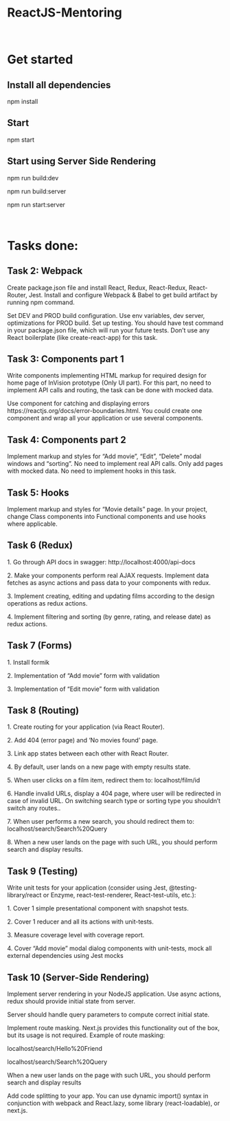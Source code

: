 # ReactJS-Mentoring
<br>

<h1>Get started</h2>
<h2>Install all dependencies</h2>
<p>npm install</p>

<h2>Start</h2>
<p>npm start</p>

<h2>Start using Server Side Rendering</h2>
<p>npm run build:dev</p>
<p>npm run build:server</p>
<p>npm run start:server</p>

<br>

<h1>Tasks done:</h1>

<h2>Task 2: Webpack</h2>
<p>Create package.json file and install React, Redux, React-Redux, React-Router, Jest. Install and configure Webpack & 
Babel to get build artifact by running npm command.</p> 
<p>Set DEV and PROD build configuration. Use env variables, dev server, optimizations for PROD build. Set up testing. 
You should have test command in your package.json file, which will run your future tests. Don’t use any React 
boilerplate (like create-react-app) for this task.</p>

<h2>Task 3: Components part 1</h2>
<p>Write components implementing HTML markup for required design for home page of
InVision prototype (Only UI part). For this part, no need to implement API calls and
routing, the task can be done with mocked data.</p>
<p>Use <ErrorBoundary> component for catching and displaying errors
<a>https://reactjs.org/docs/error-boundaries.html</a>. You could create one component and wrap
all your application or use several components.</p>

<h2>Task 4: Components part 2</h2>
<p>Implement markup and styles for “Add movie”, “Edit”, “Delete” modal windows and
“sorting”. No need to implement real API calls. Only add pages with mocked data. No
need to implement hooks in this task.</p>

<h2>Task 5: Hooks</h2>
<p>Implement markup and styles for “Movie details” page.
In your project, change Class components into Functional components and use hooks
where applicable.</p>

<h2>Task 6 (Redux)</h2>
<p>1. Go through API docs in swagger: http://localhost:4000/api-docs</p>
<p>2. Make your components perform real AJAX requests. Implement data fetches as
async actions and pass data to your components with redux.</p>
<p>3. Implement creating, editing and updating films according to the design operations
as redux actions.</p>
<p>4. Implement filtering and sorting (by genre, rating, and release date) as redux actions.</p>

<h2>Task 7 (Forms)</h2>
<p>1. Install formik</p>
<p>2. Implementation of “Add movie”
form with validation</p>
<p>3. Implementation of “Edit movie”
form with validation</p>

<h2>Task 8 (Routing)</h2>
<p>1. Create routing for your application (via React Router).</p>
<p>2. Add 404 (error page) and ‘No movies found’ page.</p>
<p>3. Link app states between each other with React Router.</p>
<p>4. By default, user lands on a new page with empty results state.</p>
<p>5. When user clicks on a film item, redirect them to:
localhost/film/id </p>
<p>6. Handle invalid URLs, display a 404 page, where user will be redirected in case of invalid URL.
On switching search type or sorting type you shouldn’t switch any routes..</p>
<p>7. When user performs a new search, you should redirect them to:
localhost/search/Search%20Query</p>
<p>8. When a new user lands on the page with such URL, you should perform search and display
results.</p>

<h2>Task 9 (Testing)</h2>
<p>Write unit tests for your application (consider using Jest, @testing-library/react
or Enzyme, react-test-renderer, React-test-utils, etc.):</p>
<p>1. Cover 1 simple presentational component with snapshot tests.</p>
<p>2. Cover 1 reducer and all its actions with unit-tests.</p>
<p>3. Measure coverage level with coverage report.</p>
<p>4. Cover “Add movie” modal dialog components with unit-tests, mock all external
dependencies using Jest mocks </p>

<h2>Task 10 (Server-Side Rendering)</h2>
<p>Implement server rendering in your NodeJS application. Use async actions, redux should provide initial state from server.</p>
<p>Server should handle query parameters to compute correct initial state.</p>
<p>Implement route masking. Next.js provides this functionality out of the box, but its usage
is not required. Example of route masking:</p>
<p>localhost/search/Hello%20Friend</p>
<p>localhost/search/Search%20Query</p>
<p>When a new user lands on the page with such URL, you should perform search and display
results</p>
<p>Add code splitting to your app. You can use dynamic import() syntax in conjunction with
webpack and React.lazy, some library (react-loadable), or next.js.</p>
